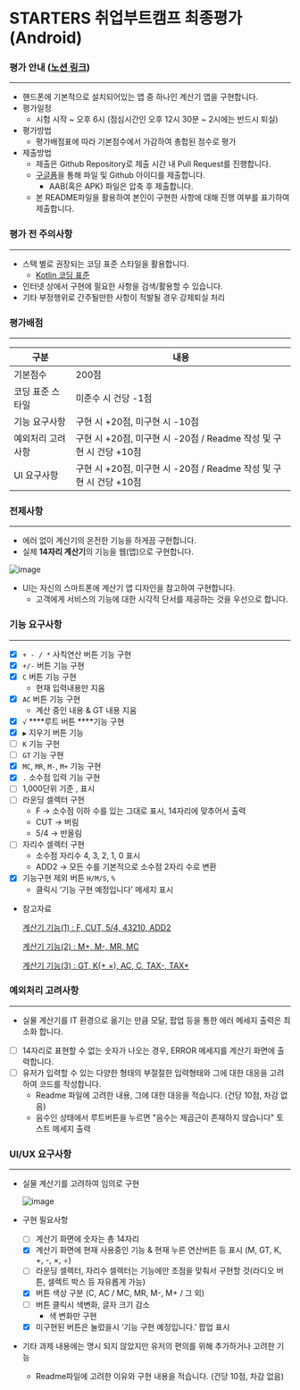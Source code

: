 # STARTERS 취업부트캠프 최종평가(Android)

### 평가 안내 ([노션 링크](https://www.notion.so/flearnerhq/STARTERS-Android-fd43f021f2c94472a53a52edc322a122))

---

- 핸드폰에 기본적으로 설치되어있는 앱 중 하나인 계산기 앱을 구현합니다.
- 평가일정
    - 시험 시작 ~ 오후 6시 (점심시간인 오후 12시 30분 ~ 2시에는 반드시 퇴실)
- 평가방법
    - 평가배점표에 따라 기본점수에서 가감하여 총합된 점수로 평가
- 제출방법
    - 제출은 Github Repository로 제출 시간 내 Pull Request를 진행합니다.
    - [구글폼](https://forms.gle/quAHq1QUvnHubZHw5)을 통해 파일 및 Github 아이디를 제출합니다.
        - AAB(혹은 APK) 파일은 압축 후 제출합니다.
    - 본 README파일을 활용하여 본인이 구현한 사항에 대해 진행 여부를 표기하여 제출합니다.

### 평가 전 주의사항

---

- 스택 별로 권장되는 코딩 표준 스타일을 활용합니다.
    - [Kotlin 코딩 표준](https://www.notion.so/Kotlin-770ade858b7940b5aec1905ad9406938)
- 인터넷 상에서 구현에 필요한 사항을 검색/활용할 수 있습니다.
- 기타 부정행위로 간주될만한 사항이 적발될 경우 강제퇴실 처리

### 평가배점

---

| 구분 | 내용 |
| --- | --- |
| 기본점수 | 200점 |
| 코딩 표준 스타일 | 미준수 시 건당 -1점 |
| 기능 요구사항 | 구현 시 +20점, 미구현 시 -10점 |
| 예외처리 고려사항 | 구현 시 +20점, 미구현 시 -20점 / Readme 작성 및 구현 시 건당 +10점 |
| UI 요구사항 | 구현 시 +20점, 미구현 시 -20점 / Readme 작성 및 구현 시 건당 +10점  |

### 전제사항

---

- 에러 없이 계산기의 온전한 기능을 하게끔 구현합니다.
- 실제 **14자리 계산기**의 기능을 웹(앱)으로 구현합니다.

![image](/image.png)

- UI는 자신의 스마트폰에 계산기 앱 디자인을 참고하여 구현합니다.
    - 고객에게 서비스의 기능에 대한 시각적 단서를 제공하는 것을 우선으로 합니다.

### 기능 요구사항

---

- [x]  `+ - / *` 사칙연산 버튼 기능 구현
- [x]  `+/-` 버튼 기능 구현
- [x]  `C` 버튼 기능 구현
    - 현재 입력내용만 지움
- [x]  `AC` 버튼 기능 구현
    - 계산 중인 내용 & GT 내용 지움
- [x]  `√` ****루트 버튼 ****기능 구현
- [x]  `▶` 지우기 버튼 기능
- [ ]  `K` 기능 구현
- [ ]  `GT` 기능 구현
- [x]  `MC`, `MR`, `M-`, `M+`  기능 구현
- [x]  `.` 소수점 입력 기능 구현
- [ ]  1,000단위 기준 , 표시
- [ ]  라운딩 셀렉터 구현
    - F → 소수점 이하 수를 있는 그대로 표시, 14자리에 맞추어서 출력
    - CUT → 버림
    - 5/4 → 반올림
- [ ]  자리수 셀렉터 구현
    - 소수점 자리수 4, 3, 2, 1, 0 표시
    - ADD2 → 모든 수를 기본적으로 소수점 2자리 수로 변환
- [x]  기능구현 제외 버튼 `H/M/S`, `%`
    - 클릭시 ‘기능 구현 예정입니다’ 메세지 표시
- 참고자료
    
    [계산기 기능(1) : F, CUT, 5/4, 43210, ADD2](https://blog.naver.com/PostView.nhn?blogId=lienor&logNo=221261139102)
    
    [계산기 기능(2) : M+, M-, MR, MC](https://blog.naver.com/PostView.naver?blogId=lienor&logNo=221262660715&parentCategoryNo=&categoryNo=&viewDate=&isShowPopularPosts=false&from=postView)
    
    [계산기 기능(3) : GT, K(+ ×), AC, C, TAX-, TAX+](https://blog.naver.com/PostView.naver?blogId=lienor&logNo=221266620136&parentCategoryNo=&categoryNo=&viewDate=&isShowPopularPosts=false&from=postView)
    

### 예외처리 고려사항

---

- 실물 계산기를 IT 환경으로 옮기는 만큼 모달, 팝업 등을 통한 에러 메세지 출력은 최소화 합니다.
- [ ]  14자리로 표현할 수 없는 숫자가 나오는 경우, ERROR 메세지를 계산기 화면에 출력합니다.
- [ ]  유저가 입력할 수 있는 다양한 형태의 부절절한 입력형태와 그에 대한 대응을 고려하여 코드를 작성합니다.
    - Readme 파일에 고려한 내용, 그에 대한 대응을 적습니다. (건당 10점, 차감 없음)
    - 음수인 상태에서 루트버튼을 누르면 "음수는 제곱근이 존재하지 않습니다" 토스트 메세지 출력

### UI/UX 요구사항

---

- 실물 계산기를 고려하여 임의로 구현
    
    ![image](/image.png)
    
- 구현 필요사항
    - [ ]  계산기 화면에 숫자는 총 14자리
    - [x]  계산기 화면에 현재 사용중인 기능 & 현재 누른 연산버튼 등 표시 (M, GT, K, +, -, ×, ÷)
    - [ ]  라운딩 셀렉터, 자리수 셀렉터는 기능에만 초점을 맞춰서 구현할 것(라디오 버튼, 셀렉트 박스 등 자유롭게 가능)
    - [x]  버튼 색상 구분 (C, AC / MC, MR, M-, M+ / 그 외)
    - [ ]  버튼 클릭시 색변화, 글자 크기 감소
        - 색 변화만 구현
    - [x]  미구현된 버튼은 눌렀을시 ‘기능 구현 예정입니다.’ 팝업 표시
- 기타 과제 내용에는 명시 되지 않았지만 유저의 편의를 위해 추가하거나 고려한 기능
    - Readme파일에 고려한 이유와 구현 내용을 적습니다. (건당 10점, 차감 없음)
